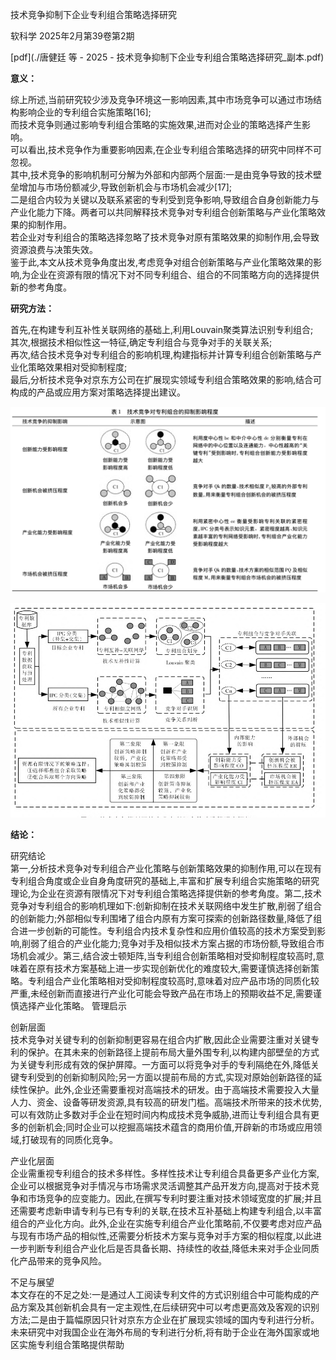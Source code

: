 技术竞争抑制下企业专利组合策略选择研究

软科学 2025年2月第39卷第2期

[pdf](./唐健廷 等 - 2025 - 技术竞争抑制下企业专利组合策略选择研究_副本.pdf)  

**意义：**  

综上所述,当前研究较少涉及竞争环境这一影响因素,其中市场竞争可以通过市场结构影响企业的专利组合实施策略[16];  
而技术竞争则通过影响专利组合策略的实施效果,进而对企业的策略选择产生影响。  
可以看出,技术竞争作为重要影响因素,在企业专利组合策略选择的研究中同样不可忽视。  
其中,技术竞争的影响机制可分解为外部和内部两个层面:一是由竞争导致的技术壁垒增加与市场份额减少,导致创新机会与市场机会减少[17];  
二是组合内较为关键以及联系紧密的专利受到竞争影响,导致组合自身创新能力与产业化能力下降。两者可以共同解释技术竞争对专利组合创新策略与产业化策略效果的抑制作用。  
若企业对专利组合的策略选择忽略了技术竞争对原有策略效果的抑制作用,会导致资源浪费与决策失效。  
鉴于此,本文从技术竞争角度出发,考虑竞争对组合创新策略与产业化策略效果的影响,为企业在资源有限的情况下对不同专利组合、组合的不同策略方向的选择提供新的参考角度。


**研究方法：**

首先,在构建专利互补性关联网络的基础上,利用Louvain聚类算法识别专利组合;  
其次,根据技术相似性这一特征,确定专利组合与竞争对手的关联关系;  
再次,结合技术竞争对专利组合的影响机理,构建指标并计算专利组合创新策略与产业化策略效果相对受抑制程度;  
最后,分析技术竞争对京东方公司在扩展现实领域专利组合策略效果的影响,结合可构成的产品或应用方案对策略选择提出建议。

![截屏2025-03-31 10.56.15.png](%E6%88%AA%E5%B1%8F2025-03-31%2010.56.15.png)

![截屏2025-03-31 10.56.33.png](%E6%88%AA%E5%B1%8F2025-03-31%2010.56.33.png)

**结论：** 

研究结论  
第一,分析技术竞争对专利组合产业化策略与创新策略效果的抑制作用,可以在现有专利组合角度或企业自身角度研究的基础上,丰富和扩展专利组合实施策略的研究理论,为企业在资源有限情况下对专利组合策略选择提供新的参考角度。第二,技术竞争对专利组合的影响机理如下:创新抑制在技术关联网络中发生扩散,削弱了组合的创新能力;外部相似专利围堵了组合内原有方案可探索的创新路径数量,降低了组合进一步创新的可能性。专利组合内技术复杂性和应用价值较高的技术方案受到影响,削弱了组合的产业化能力;竞争对手及相似技术方案占据的市场份额,导致组合市场机会减少。第三,结合波士顿矩阵,当专利组合创新策略相对受抑制程度较高时,意味着在原有技术方案基础上进一步实现创新优化的难度较大,需要谨慎选择创新策略。专利组合产业化策略相对受抑制程度较高时,意味着对应产品市场的同质化较严重,未经创新而直接进行产业化可能会导致产品在市场上的预期收益不足,需要谨慎选择产业化策略。
管理启示  

创新层面  
技术竞争对关键专利的创新抑制更容易在组合内扩散,因此企业需要注重对关键专利的保护。在其未来的创新路径上提前布局大量外围专利,以构建内部壁垒的方式为关键专利形成有效的保护屏障。一方面可以将竞争对手的专利隔绝在外,降低关键专利受到的创新抑制风险;另一方面以提前布局的方式,实现对原始创新路径的延续性保护。此外,企业还需要重视对高端技术的研发。由于高端技术需要投入大量人力、资金、设备等研发资源,具有较高的研发门槛。高端技术所带来的技术优势,可以有效防止多数对手企业在短时间内构成技术竞争威胁,进而让专利组合具有更多的创新机会;同时企业可以挖掘高端技术蕴含的商用价值,开辟新的市场或应用领域,打破现有的同质化竞争。

产业化层面  
企业需重视专利组合的技术多样性。多样性技术让专利组合具备更多产业化方案,企业可以根据竞争对手情况与市场需求灵活调整其产品开发方向,提高对于技术竞争和市场竞争的应变能力。因此,在撰写专利时要注重对技术领域宽度的扩展;并且还需要考虑新申请专利与已有专利的关联,在技术互补基础上构建专利组合,以丰富组合的产业化方向。此外,企业在实施专利组合产业化策略前,不仅要考虑对应产品与现有市场产品的相似性,还需要分析技术方案与竞争对手方案的相似程度,以此进一步判断专利组合产业化后是否具备长期、持续性的收益,降低未来对手企业同质化产品带来的竞争风险。

不足与展望  
本文存在的不足之处:一是通过人工阅读专利文件的方式识别组合中可能构成的产品方案及其创新机会具有一定主观性,在后续研究中可以考虑更高效及客观的识别方法;二是由于篇幅原因只针对京东方企业在扩展现实领域的国内专利进行分析。未来研究中对我国企业在海外布局的专利进行分析,将有助于企业在海外国家或地区实施专利组合策略提供帮助
